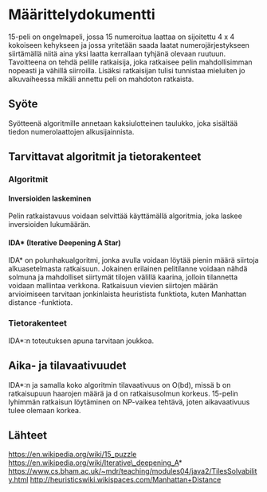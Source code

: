 # Määrittelydokumentti

15-peli on ongelmapeli, jossa 15 numeroitua laattaa on sijoitettu 4 x 4 kokoiseen kehykseen ja jossa yritetään saada laatat numerojärjestykseen siirtämällä niitä aina yksi laatta kerrallaan tyhjänä olevaan ruutuun. Tavoitteena on tehdä pelille ratkaisija, joka ratkaisee pelin mahdollisimman nopeasti ja vähillä siirroilla. Lisäksi ratkaisijan tulisi tunnistaa mieluiten jo alkuvaiheessa mikäli annettu peli on mahdoton ratkaista. 

## Syöte
Syötteenä algoritmille annetaan kaksiulotteinen taulukko, joka sisältää tiedon numerolaattojen alkusijainnista.

## Tarvittavat algoritmit ja tietorakenteet
### Algoritmit
#### Inversioiden laskeminen
Pelin ratkaistavuus voidaan selvittää käyttämällä algoritmia, joka laskee inversioiden lukumäärän.
#### IDA* (Iterative Deepening A Star)
IDA* on polunhakualgoritmi, jonka avulla voidaan löytää pienin määrä siirtoja alkuasetelmasta ratkaisuun. Jokainen erilainen pelitilanne voidaan nähdä solmuna ja mahdolliset siirtymät tilojen välillä kaarina, jolloin tilannetta voidaan mallintaa verkkona. Ratkaisuun vievien siirtojen määrän arvioimiseen tarvitaan jonkinlaista heuristista funktiota, kuten Manhattan distance -funktiota.
### Tietorakenteet
IDA*:n toteutuksen apuna tarvitaan joukkoa. 

## Aika- ja tilavaativuudet
IDA*:n ja samalla koko algoritmin tilavaativuus on O(bd), missä b on ratkaisupuun haarojen määrä ja d on ratkaisusolmun korkeus. 15-pelin lyhimmän ratkaisun löytäminen on NP-vaikea tehtävä, joten aikavaativuus tulee olemaan korkea.

## Lähteet
https://en.wikipedia.org/wiki/15_puzzle
https://en.wikipedia.org/wiki/Iterative\_deepening_A*
https://www.cs.bham.ac.uk/~mdr/teaching/modules04/java2/TilesSolvability.html
http://heuristicswiki.wikispaces.com/Manhattan+Distance
